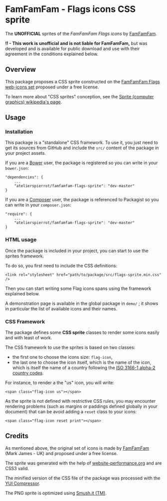 FamFamFam - Flags icons CSS sprite
==================================

The **UNOFFICIAL** sprites of the *FamFamFam Flags icons*
by [FamFamFam](http://www.famfamfam.com).

**!! - This work is unofficial and is not liable for FamFamFam,** but was developed
and is available for public download and use with their agreement in the conditions
explained below.


## Overview

This package proposes a CSS sprite constructed on the
[FamFamFam Flags web-icons set](http://www.famfamfam.com/lab/icons/flags/)
proposed under a free license.

To learn more about "CSS sprites" conception, see the
[Sprite (computer graphics) wikipedia's page](http://en.wikipedia.org/wiki/Sprite_%28computer_graphics%29#Sprites_by_CSS).


## Usage

### Installation

This package is a "standalone" CSS framework. To use it, you just need to get its sources
from GitHub and include the `src/` content of the package in your project assets.

If you are a [Bower](http://bower.io/) user, the package is registered so you can write
in your `bower.json`:

    "dependencies": {
        ...
        "atelierspierrot/famfamfam-flags-sprite": "dev-master"
    }

If you are a [Composer](http://getcomposer.org/) user, the package is referenced to 
Packagist so you can write in your `composer.json`:

    "require": {
        ...
        "atelierspierrot/famfamfam-flags-sprite": "dev-master"
    }

### HTML usage

Once the package is included in your project, you can start to use the sprites framework.

To do so, you first need to include the CSS definitions:

	<link rel="stylesheet" href="path/to/package/src/flags-sprite.min.css" />

Then you can start writing some Flag icons spans using the framework explained below.

A demonstration page is available in the global package in `demo/` ; it shows in particular
the list of available icons and their names.

### CSS Framework

The package defines some **CSS sprite** classes to render some icons easily and with
least of work.

The CSS framework to use the sprites is based on two classes:

-   the first one to choose the icons size: `flag-icon`,
-   the last one to choose the icon itself, which is the name of the icon, which is itself
    the name of a country following the
    [ISO 3166-1 alpha-2 country codes](http://en.wikipedia.org/wiki/ISO_3166-1_alpha-2).

For instance, to render a the "us" icon, you will write:

    <span class="flag-icon us"></span>

As the sprite is not defined with restrictive CSS rules, you may encounter rendering
problems (such as margins or paddings defined globally in your document) that can be avoid
adding a `reset` class to your icons:

    <span class="flag-icon reset print"></span>


## Credits

As mentioned above, the original set of icons is made by [FamFamFam](http://www.famfamfam.com/)
(Mark James - UK) and proposed under a free license.

The sprite was generated with the help of [website-performance.org](http://spritegen.website-performance.org/)
and are CSS3 valid.

The minified version of the CSS file of the package was processed with the [YUI Compressor](http://refresh-sf.com/yui/).

The PNG sprite is optimized using [Smush.it (TM)](http://www.smushit.com/ysmush.it/).

